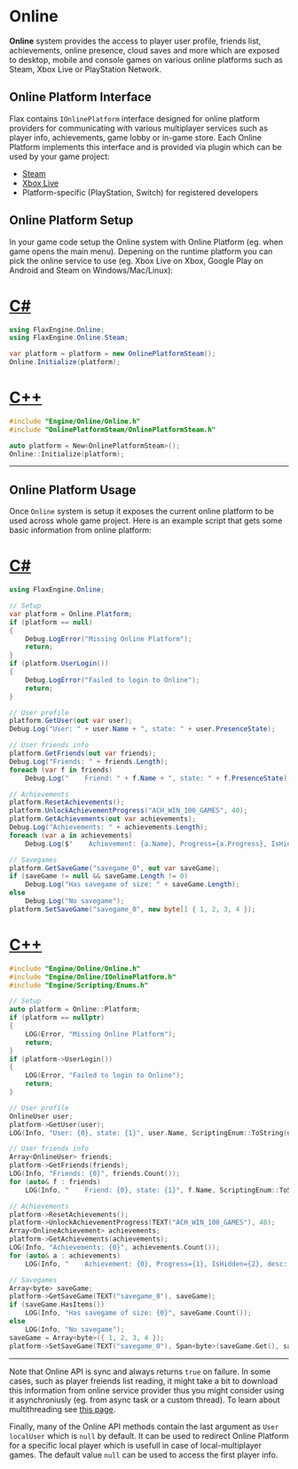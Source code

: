 # Online

**Online** system provides the access to player user profile, friends list, achievements, online presence, cloud saves and more which are exposed to desktop, mobile and console games on various online platforms such as Steam, Xbox Live or PlayStation Network.

## Online Platform Interface

Flax contains `IOnlinePlatform` interface designed for online platform providers for communicating with various multiplayer services such as player info, achievements, game lobby or in-game store. Each Online Platform implements this interface and is provided via plugin which can be used by your game project:
* [Steam](https://github.com/FlaxEngine/OnlinePlatformSteam)
* [Xbox Live](https://github.com/FlaxEngine/OnlinePlatformXboxLive)
* Platform-specific (PlayStation, Switch) for registered developers

## Online Platform Setup

In your game code setup the Online system with Online Platform (eg. when game opens the main menu). Depening on the runtime platform you can pick the online service to use (eg. Xbox Live on Xbox, Google Play on Android and Steam on Windows/Mac/Linux):

# [C#](#tab/code-csharp)
```cs
using FlaxEngine.Online;
using FlaxEngine.Online.Steam;

var platform = platform = new OnlinePlatformSteam();
Online.Initialize(platform);
```
# [C++](#tab/code-cpp)
```cpp
#include "Engine/Online/Online.h"
#include "OnlinePlatformSteam/OnlinePlatformSteam.h"

auto platform = New<OnlinePlatformSteam>();
Online::Initialize(platform);
```
***

## Online Platform Usage

Once `Online` system is setup it exposes the current online platform to be used across whole game project. Here is an example script that gets some basic information from online platform:

# [C#](#tab/code-csharp)
```cs
using FlaxEngine.Online;

// Setup
var platform = Online.Platform;
if (platform == null)
{
    Debug.LogError("Missing Online Platform");
    return;
}
if (platform.UserLogin())
{
    Debug.LogError("Failed to login to Online");
    return;
}

// User profile
platform.GetUser(out var user);
Debug.Log("User: " + user.Name + ", state: " + user.PresenceState);

// User friends info
platform.GetFriends(out var friends);
Debug.Log("Friends: " + friends.Length);
foreach (var f in friends)
    Debug.Log("    Friend: " + f.Name + ", state: " + f.PresenceState);

// Achievements
platform.ResetAchievements();
platform.UnlockAchievementProgress("ACH_WIN_100_GAMES", 40);
platform.GetAchievements(out var achievements);
Debug.Log("Achievements: " + achievements.Length);
foreach (var a in achievements)
    Debug.Log($"    Achievement: {a.Name}, Progress={a.Progress}, IsHidden={a.IsHidden}, desc: {a.Description}");

// Savegames
platform.GetSaveGame("savegame_0", out var saveGame);
if (saveGame != null && saveGame.Length != 0)
    Debug.Log("Has savegame of size: " + saveGame.Length);
else
    Debug.Log("No savegame");
platform.SetSaveGame("savegame_0", new byte[] { 1, 2, 3, 4 });
```
# [C++](#tab/code-cpp)
```cpp
#include "Engine/Online/Online.h"
#include "Engine/Online/IOnlinePlatform.h"
#include "Engine/Scripting/Enums.h"

// Setup
auto platform = Online::Platform;
if (platform == nullptr)
{
    LOG(Error, "Missing Online Platform");
    return;
}
if (platform->UserLogin())
{
    LOG(Error, "Failed to login to Online");
    return;
}

// User profile
OnlineUser user;
platform->GetUser(user);
LOG(Info, "User: {0}, state: {1}", user.Name, ScriptingEnum::ToString(user.PresenceState));

// User friends info
Array<OnlineUser> friends;
platform->GetFriends(friends);
LOG(Info, "Friends: {0}", friends.Count());
for (auto& f : friends)
    LOG(Info, "    Friend: {0}, state: {1}", f.Name, ScriptingEnum::ToString(f.PresenceState));

// Achievements
platform->ResetAchievements();
platform->UnlockAchievementProgress(TEXT("ACH_WIN_100_GAMES"), 40);
Array<OnlineAchievement> achievements;
platform->GetAchievements(achievements);
LOG(Info, "Achievements: {0}", achievements.Count());
for (auto& a : achievements)
    LOG(Info, "    Achievement: {0}, Progress={1}, IsHidden={2}, desc: {3}", a.Name, a.Progress, a.IsHidden, a.Description);

// Savegames
Array<byte> saveGame;
platform->GetSaveGame(TEXT("savegame_0"), saveGame);
if (saveGame.HasItems())
    LOG(Info, "Has savegame of size: {0}", saveGame.Count());
else
    LOG(Info, "No savegame");
saveGame = Array<byte>({ 1, 2, 3, 4 });
platform->SetSaveGame(TEXT("savegame_0"), Span<byte>(saveGame.Get(), saveGame.Count()));
```
***

Note that Online API is sync and always returns `true` on failure. In some cases, such as player freiends list reading, it might take a bit to download this information from online service provider thus you might consider using it asynchroniusly (eg. from async task or a custom thread). To learn about multithreading see [this page](../../scripting/advanced/multithreading.md).

Finally, many of the Online API methods contain the last argument as `User localUser` which is `null` by default. It can be used to redirect Online Platform for a specific local player which is usefull in case of local-multiplayer games. The default value `null` can be used to access the first player info.
